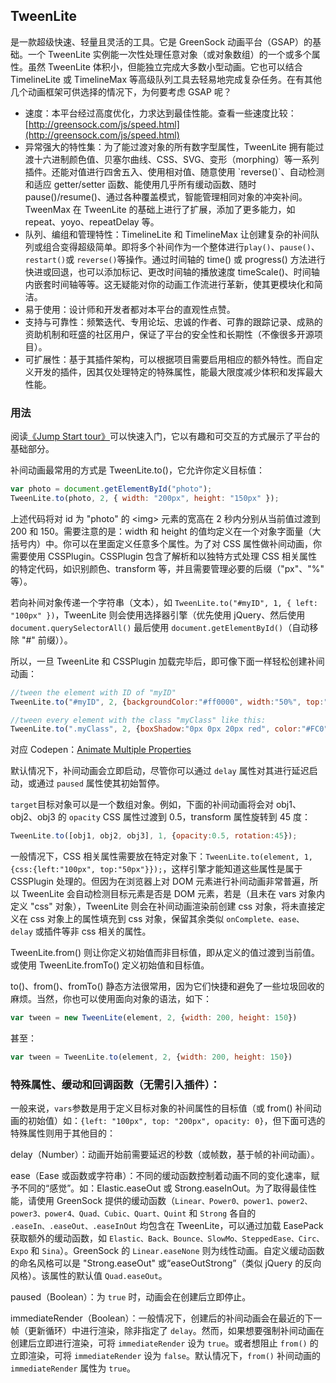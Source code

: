 ## TweenLite

是一款超级快速、轻量且灵活的工具。它是 GreenSock 动画平台（GSAP）的基础。一个 TweenLite 实例能一次性处理任意对象（或对象数组）的一个或多个属性。虽然 TweenLite 体积小，但能独立完成大多数小型动画。它也可以结合 TimelineLite 或 TimelineMax 等高级队列工具去轻易地完成复杂任务。在有其他几个动画框架可供选择的情况下，为何要考虑 GSAP 呢？

* 速度：本平台经过高度优化，力求达到最佳性能。查看一些速度比较：[http://greensock.com/js/speed.html](http://greensock.com/js/speed.html)
* 异常强大的特性集：为了能过渡对象的所有数字型属性，TweenLite 拥有能过渡十六进制颜色值、贝塞尔曲线、CSS、SVG、变形（morphing）等一系列插件。还能对值进行四舍五入、使用相对值、随意使用 \`reverse\(\)\`、自动检测和适应 getter/setter 函数、能使用几乎所有缓动函数、随时 pause\(\)/resume\(\)、通过各种覆盖模式，智能管理相同对象的冲突补间。TweenMax 在 TweenLite 的基础上进行了扩展，添加了更多能力，如 repeat、yoyo、repeatDelay 等。
* 队列、编组和管理特性：TimelineLite 和 TimelineMax 让创建复杂的补间队列或组合变得超级简单。即将多个补间作为一个整体进行`play()`、`pause()`、`restart()`或 `reverse()`等操作。通过时间轴的 time\(\) 或 progress\(\) 方法进行快进或回退，也可以添加标记、更改时间轴的播放速度 timeScale\(\)、时间轴内嵌套时间轴等等。这无疑能对你的动画工作流进行革新，使其更模块化和简洁。
* 易于使用：设计师和开发者都对本平台的直观性点赞。
* 支持与可靠性：频繁迭代、专用论坛、忠诚的作者、可靠的跟踪记录、成熟的资助机制和旺盛的社区用户，保证了平台的安全性和长期性（不像很多开源项目）。
* 可扩展性：基于其插件架构，可以根据项目需要启用相应的额外特性。而自定义开发的插件，因其仅处理特定的特殊属性，能最大限度减少体积和发挥最大性能。

### 用法

阅读[《Jump Start tour》](https://greensock.com/jump-start-js)可以快速入门，它以有趣和可交互的方式展示了平台的基础部分。

补间动画最常用的方式是 TweenLite.to\(\)，它允许你定义目标值：

```js
var photo = document.getElementById("photo");
TweenLite.to(photo, 2, { width: "200px", height: "150px" });
```

上述代码将对 id 为 "photo" 的 &lt;img&gt; 元素的宽高在 2 秒内分别从当前值过渡到 200 和 150。需要注意的是：width 和 height 的值均定义在一个对象字面量（大括号内）中。你可以在里面定义任意多个属性。为了对 CSS 属性做补间动画，你需要使用 CSSPlugin。CSSPlugin 包含了解析和以独特方式处理 CSS 相关属性的特定代码，如识别颜色、transform 等，并且需要管理必要的后缀（"px"、"%" 等）。

若向补间对象传递一个字符串（文本），如 `TweenLite.to("#myID", 1, { left: "100px" })`，TweenLite 则会使用选择器引擎（优先使用 jQuery、然后使用 `document.querySelectorAll()` 最后使用 `document.getElementById()`（自动移除 "\#" 前缀））。

所以，一旦 TweenLite 和 CSSPlugin 加载完毕后，即可像下面一样轻松创建补间动画：

```js
//tween the element with ID of "myID"
TweenLite.to("#myID", 2, {backgroundColor:"#ff0000", width:"50%", top:"100px", ease:Power2.easeInOut});

//tween every element with the class "myClass" like this: 
TweenLite.to(".myClass", 2, {boxShadow:"0px 0px 20px red", color:"#FC0"});
```

对应 Codepen：[Animate Multiple Properties](https://codepen.io/GreenSock/pen/wsxjv)

默认情况下，补间动画会立即启动，尽管你可以通过 `delay` 属性对其进行延迟启动，或通过 `paused` 属性使其初始暂停。

`target`目标对象可以是一个数组对象。例如，下面的补间动画将会对 obj1、obj2、obj3 的 `opacity` CSS 属性过渡到 0.5，transform 属性旋转到 45 度：

```js
TweenLite.to([obj1, obj2, obj3], 1, {opacity:0.5, rotation:45});
```

一般情况下，CSS 相关属性需要放在特定对象下：`TweenLite.to(element, 1, {css:{left:"100px", top:"50px"}});`，这样引擎才能知道这些属性是属于 CSSPlugin 处理的。但因为在浏览器上对 DOM 元素进行补间动画非常普遍，所以 TweenLite 会自动检测目标元素是否是 DOM 元素，若是（且未在 vars 对象内定义 "css" 对象），TweenLite 则会在补间动画渲染前创建 css 对象，将未直接定义在 css 对象上的属性填充到 css 对象，保留其余类似 `onComplete、ease、delay` 或插件等非 css 相关的属性。

TweenLite.from\(\) 则让你定义初始值而非目标值，即从定义的值过渡到当前值。或使用 TweenLite.fromTo\(\) 定义初始值和目标值。

to\(\)、from\(\)、fromTo\(\) 静态方法很常用，因为它们快捷和避免了一些垃圾回收的麻烦。当然，你也可以使用面向对象的语法，如下：

```js
var tween = new TweenLite(element, 2, {width: 200, height: 150})
```

甚至：

```js
var tween = TweenLite.to(element, 2, {width: 200, height: 150})
```

### 特殊属性、缓动和回调函数（无需引入插件）：

一般来说，`vars`参数是用于定义目标对象的补间属性的目标值（或 from\(\) 补间动画的初始值）如：`{left: "100px", top: "200px", opacity: 0}`，但下面可选的特殊属性则用于其他目的：

delay（Number）：动画开始前需要延迟的秒数（或帧数，基于帧的补间动画）。

ease（Ease 或函数或字符串）：不同的缓动函数控制着动画不同的变化速率，赋予不同的“感觉”。如：Elastic.easeOut 或 Strong.easeInOut。为了取得最佳性能，请使用 GreenSock 提供的缓动函数（`Linear、Power0、power1、power2、power3、power4、Quad、Cubic、Quart、Quint` 和 `Strong` 各自的 `.easeIn、.easeOut、.easeInOut` 均包含在 TweenLite，可以通过加载 EasePack 获取额外的缓动函数，如 `Elastic、Back、Bounce、SlowMo、SteppedEase、Circ、Expo` 和 `Sina`）。GreenSock 的 `Linear.easeNone` 则为线性动画。自定义缓动函数的命名风格可以是 "Strong.easeOut" 或“easeOutStrong”（类似 jQuery 的反向风格）。该属性的默认值 `Quad.easeOut`。

paused（Boolean）：为 `true`  时，动画会在创建后立即停止。

immediateRender（Boolean）：一般情况下，创建后的补间动画会在最近的下一帧（更新循环）中进行渲染，除非指定了 `delay`。然而，如果想要强制补间动画在创建后立即进行渲染，可将 `immediateRender` 设为 `true`。或者想阻止 `from()` 的立即渲染，可将 `immediateRender` 设为 `false`。默认情况下，`from()` 补间动画的 `immediateRender` 属性为 `true`。



